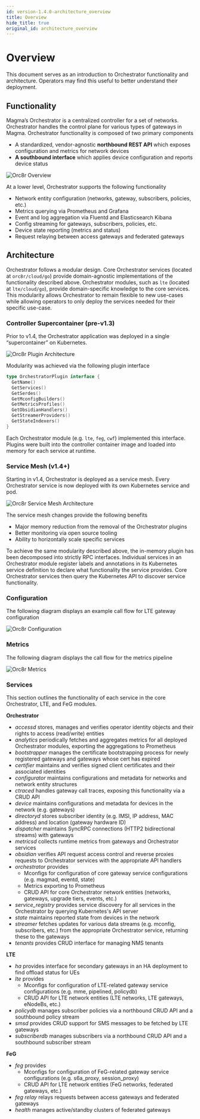 ```yaml
---
id: version-1.4.0-architecture_overview
title: Overview
hide_title: true
original_id: architecture_overview
---
```


# Overview

This document serves as an introduction to Orchestrator functionality and
architecture. Operators may find this useful to better understand their
deployment.

## Functionality

Magma’s Orchestrator is a centralized controller for a set of networks.
Orchestrator handles the control plane for various types of gateways in Magma.
Orchestrator functionality is composed of two primary components

- A standardized, vendor-agnostic **northbound REST API** which exposes
configuration and metrics for network devices
- **A southbound interface** which applies device configuration and reports
device status

![Orc8r Overview](assets/orc8r/orc8r_overview.png)

At a lower level, Orchestrator supports the following functionality

- Network entity configuration (networks, gateway, subscribers, policies, etc.)
- Metrics querying via Prometheus and Grafana
- Event and log aggregation via Fluentd and Elasticsearch Kibana
- Config streaming for gateways, subscribers, policies, etc.
- Device state reporting (metrics and status)
- Request relaying between access gateways and federated gateways

## Architecture

Orchestrator follows a modular design. Core Orchestrator services
(located at `orc8r/cloud/go`) provide domain-agnostic implementations of
the functionality described above. Orchestrator modules, such as `lte`
(located at `lte/cloud/go`), provide domain-specific knowledge to the
core services. This modularity allows Orchestrator to remain flexible to new
use-cases while allowing operators to only deploy the services needed for their
specific use-case.

### Controller Supercontainer (pre-v1.3)

Prior to v1.4, the Orchestrator application was deployed in a single
“supercontainer” on Kubernetes.

![Orc8r Plugin Architecture](assets/orc8r/orc8r_plugin.png)

Modularity was achieved via the following plugin interface

```go
type OrchestratorPlugin interface {
  GetName()
  GetServices()
  GetSerdes()
  GetMconfigBuilders()
  GetMetricsProfiles()
  GetObsidianHandlers()
  GetStreamerProviders()
  GetStateIndexers()
}
```

Each Orchestrator module (e.g. `lte`, `feg`, `cwf`) implemented this interface.
Plugins were built into the controller container image and loaded into memory for
each service at runtime.

### Service Mesh (v1.4+)

Starting in v1.4, Orchestrator is deployed as a service mesh. Every
Orchestrator service is now deployed with its own Kubernetes service and pod.

![Orc8r Service Mesh Architecture](assets/orc8r/orc8r_service_mesh.png)

The service mesh changes provide the following benefits

- Major memory reduction from the removal of the Orchestrator plugins
- Better monitoring via open source tooling
- Ability to horizontally scale specific services

To achieve the same modularity described above, the in-memory plugin has been
decomposed into strictly RPC interfaces. Individual services in an Orchestrator
module register labels and annotations in its Kubernetes service definition to
declare what functionality the service provides. Core Orchestrator services
then query the Kubernetes API to discover service functionality.

### Configuration

The following diagram displays an example call flow for LTE gateway
configuration

![Orc8r Configuration](assets/orc8r/orc8r_configuration.png)

### Metrics

The following diagram displays the call flow for the metrics pipeline

![Orc8r Metrics](assets/orc8r/orc8r_metrics.png)

### Services

This section outlines the functionality of each service in the core
Orchestrator, LTE, and FeG modules.

**Orchestrator**

- *accessd* stores, manages and verifies operator identity objects and their
rights to access (read/write) entities
- *analytics* periodically fetches and aggregates metrics for all deployed
Orchestrator modules, exporting the aggregations to Prometheus
- *bootstrapper* manages the certificate bootstrapping process for newly
registered gateways and gateways whose cert has expired
- *certifier* maintains and verifies signed client certificates and their
associated identities
- *configurator* maintains configurations and metadata for networks and
network entity structures
- *ctraced* handles gateway call traces, exposing this functionality via a
CRUD API
- *device* maintains configurations and metadata for devices in the network
(e.g. gateways)
- *directoryd* stores subscriber identity (e.g. IMSI, IP address,
MAC address) and location (gateway hardware ID)
- *dispatcher* maintains SyncRPC connections (HTTP2 bidirectional streams)
with gateways
- *metricsd* collects runtime metrics from gateways and Orchestrator
services
- *obsidian* verifies API request access control and reverse proxies
requests to Orchestrator services with the appropriate API handlers
- *orchestrator* provides
    - Mconfigs for configuration of core gateway service configurations
     (e.g. magmad, eventd, state)
    - Metrics exporting to Prometheus
    - CRUD API for core Orchestrator network entities (networks, gateways,
    upgrade tiers, events, etc.)
- *service_registry* provides service discovery for all services in the
Orchestrator by querying Kubernetes's API server
- *state* maintains reported state from devices in the network
- *streamer* fetches updates for various data streams (e.g. mconfig,
subscribers, etc.) from the appropriate Orchestrator service, returning these
to the gateways
- *tenants* provides CRUD interface for managing NMS tenants

**LTE**

- *ha* provides interface for secondary gateways in an HA deployment to find
offload status for UEs
- *lte* provides
    - Mconfigs for configuration of LTE-related gateway service configurations
      (e.g. mme, pipelined, policydb)
    - CRUD API for LTE network entities (LTE networks, LTE gateways, eNodeBs, etc.)
- *policydb* manages subscriber policies via a northbound CRUD API and
a southbound policy stream
- *smsd* provides CRUD support for SMS messages to be fetched by LTE gateways
- *subscriberdb* manages subscribers via a northbound CRUD API and
a southbound subscriber stream

**FeG**

- *feg* provides
    - Mconfigs for configuration of FeG-related gateway service configurations
      (e.g. s6a_proxy, session_proxy)
    - CRUD API for LTE network entities (FeG networks, federated gateways, etc.)
- *feg relay* relays requests between access gateways and federated gateways
- *health* manages active/standby clusters of federated gateways
